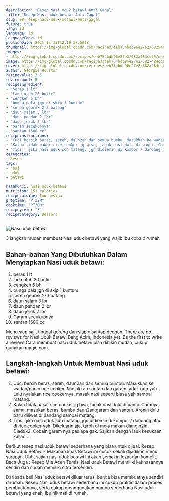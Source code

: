 ```yaml
---
description: "Resep Nasi uduk betawi Anti Gagal"
title: "Resep Nasi uduk betawi Anti Gagal"
slug: 99-resep-nasi-uduk-betawi-anti-gagal
future: true
lang: id
language: id
languageCode: id
publishDate: 2021-12-13T12:19:38.509Z 
thumbnail: https://img-global.cpcdn.com/recipes/eeb754bdb96e27e2/682x484cq65/nasi-uduk-betawi-foto-resep-utama.png
images:
- https://img-global.cpcdn.com/recipes/eeb754bdb96e27e2/682x484cq65/nasi-uduk-betawi-foto-resep-utama.png
image: https://img-global.cpcdn.com/recipes/eeb754bdb96e27e2/682x484cq65/nasi-uduk-betawi-foto-resep-utama.png
cover: https://img-global.cpcdn.com/recipes/eeb754bdb96e27e2/682x484cq65/nasi-uduk-betawi-foto-resep-utama.png
author: Georgie Houston
ratingvalue: 3.5
reviewcount: 5
recipeingredient:
- "beras 1 lt"
- "lada utuh 20 butir"
- "cengkeh 5 bh"
- "bunga pala jgn di skip 1 kuntum"
- "sereh geprek 2-3 batang"
- "daun salam 3 lbr"
- "daun pandan 2 lbr"
- "daun jeruk 2 lbr"
- "Garam secukupnya"
- "santan 1500 cc"
recipeinstructions:
- "Cuci bersih beras, sereh, daun2an dan semua bumbu. Masukkan ke wadah/panci rice cooker. Masukkan santan dan garam, aduk rata yah. Lalu nyalakan rice cookernya, masak nasi seperti biasa yah sampai matang."
- "Kalau tidak pakai rice cooker jg bisa, tanak nasi dulu di panci. Caranya sama, masukan beras, bumbu,daun2an,garam dan santan. Aronin dulu baru diliwet di dandang sampai matang."
- "Tips : jika nasi uduk sdh matang, jgn didiemin di kompor / dandang atau di rice cooker yah. Dikeluarin aja, taroh di meja makan diangin2in. Diaduk2. Cobain garam nya pas apa gak. Sajikan dengan lauk kesukaan kalian..."
categories:
- Resep
tags:
- nasi
- uduk
- betawi

katakunci: nasi uduk betawi 
nutrition: 151 calories
recipecuisine: Indonesian
preptime: "PT32M"
cooktime: "PT30M"
recipeyield: "3"
recipecategory: Dessert
---
```



![Nasi uduk betawi](https://img-global.cpcdn.com/recipes/eeb754bdb96e27e2/682x484cq65/nasi-uduk-betawi-foto-resep-utama.png)

3 langkah mudah membuat  Nasi uduk betawi yang wajib ibu coba dirumah

<!--inarticleads1-->

## Bahan-bahan Yang Dibutuhkan Dalam Menyiapkan Nasi uduk betawi:

1. beras 1 lt
1. lada utuh 20 butir
1. cengkeh 5 bh
1. bunga pala jgn di skip 1 kuntum
1. sereh geprek 2-3 batang
1. daun salam 3 lbr
1. daun pandan 2 lbr
1. daun jeruk 2 lbr
1. Garam secukupnya
1. santan 1500 cc

Menu siap saji, tinggal goreng dan siap disantap dengan. There are no reviews for Nasi Uduk Betawi Bang Acim, Indonesia yet. Be the first to write a review! Cara membuat nasi uduk betawi bisa dibikin mudah, cukup gunakan magic com. 

<!--inarticleads2-->

## Langkah-langkah Untuk Membuat Nasi uduk betawi:

1. Cuci bersih beras, sereh, daun2an dan semua bumbu. Masukkan ke wadah/panci rice cooker. Masukkan santan dan garam, aduk rata yah. Lalu nyalakan rice cookernya, masak nasi seperti biasa yah sampai matang.
1. Kalau tidak pakai rice cooker jg bisa, tanak nasi dulu di panci. Caranya sama, masukan beras, bumbu,daun2an,garam dan santan. Aronin dulu baru diliwet di dandang sampai matang.
1. Tips : jika nasi uduk sdh matang, jgn didiemin di kompor / dandang atau di rice cooker yah. Dikeluarin aja, taroh di meja makan diangin2in. Diaduk2. Cobain garam nya pas apa gak. Sajikan dengan lauk kesukaan kalian...


Berikut resep nasi uduk betawi sederhana yang bisa untuk dijual. Resep Nasi Uduk Betawi - Makanan khas Betawi ini cocok sekali dijadikan menu sarapan. Uhh, sajian nasi uduk betawi ini akan semakin lezat dan komplit. Baca Juga : Resep Mie Aceh Tumis. Nasi uduk Betawi memiliki kekhasannya sendiri dan sudah memiliki citra tersendiri. 

Daripada   beli  Nasi uduk betawi  diluar terus, bunda  bisa membuatnya sendiri dirumah. Resep  Nasi uduk betawi  sederhana ini cukup praktis dalam proses pembuatannya, serta cukup menggunakan bumbu sederhana  Nasi uduk betawi  yang enak, ibu nikmati di rumah.
